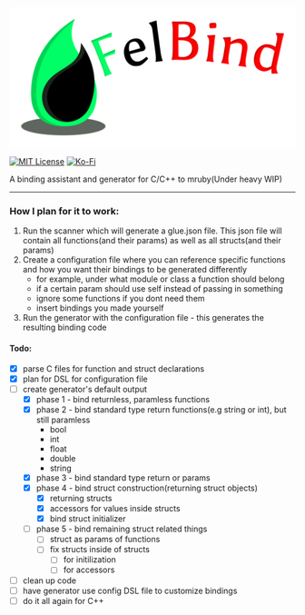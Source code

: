 ![FelBind](https://github.com/realtradam/FelBind/blob/master/logos/felbind-logo-text.png?raw=true)

[![MIT License](https://img.shields.io/github/license/realtradam/felbind?style=flat)](https://github.com/realtradam/FelBind/blob/master/LICENSE)
[![Ko-Fi](https://img.shields.io/static/v1?message=Buy%20me%20a%20coffee&logo=kofi&labelColor=ff5e5b&color=434B57&logoColor=white&label=%20)](https://ko-fi.com/tradam)


A binding assistant and generator for C/C++ to mruby(Under heavy WIP)

---

### How I plan for it to work:

1. Run the scanner which will generate a glue.json file. This json file will contain all functions(and their params) as well as all structs(and their params)
2. Create a configuration file where you can reference specific functions and how you want their bindings to be generated differently
	- for example, under what module or class a function should belong
	- if a certain param should use self instead of passing in something
	- ignore some functions if you dont need them
	- insert bindings you made yourself
3. Run the generator with the configuration file - this generates the resulting binding code

#### Todo:

- [X] parse C files for function and struct declarations
- [X] plan for DSL for configuration file
- [ ] create generator's default output
	- [X] phase 1 - bind returnless, paramless functions
	- [X] phase 2 - bind standard type return functions(e.g string or int), but still paramless
		- bool
		- int
		- float
		- double
		- string
	- [X] phase 3 - bind standard type return or params
	- [X] phase 4 - bind struct construction(returning struct objects)
		- [X] returning structs
		- [X] accessors for values inside structs
		- [X] bind struct initializer
	- [ ] phase 5 - bind remaining struct related things
		- [ ] struct as params of functions
		- [ ] fix structs inside of structs
			- [ ] for initilization
			- [ ] for accessors
- [ ] clean up code
- [ ] have generator use config DSL file to customize bindings
- [ ] do it all again for C++
